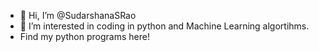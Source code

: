 - 👋 Hi, I’m @SudarshanaSRao
- 👀 I’m interested in coding in python and Machine Learning algortihms.
- Find my python programs here!

<!---
SudarshanaSRao/SudarshanaSRao is a ✨ special ✨ repository because its `README.md` (this file) appears on your GitHub profile.
You can click the Preview link to take a look at your changes.
--->



